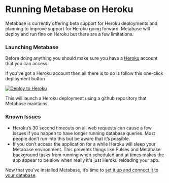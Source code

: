 # Running Metabase on Heroku

Metabase is currently offering beta support for Heroku deployments and planning to improve support for Heroku going forward.  Metabase will deploy and run fine on Heroku but there are a few limitations.


### Launching Metabase

Before doing anything you should make sure you have a [Heroku](http://www.heroku.com) account that you can access.

If you've got a Heroku account then all there is to do is follow this one-click deployment button

[![Deploy to Heroku](https://www.herokucdn.com/deploy/button.svg)](http://downloads.metabase.com/launch-heroku.html)

This will launch a Heroku deployment using a github repository that Metabase maintains.


### Known Issues

 * Heroku’s 30 second timeouts on all web requests can cause a few issues if you happen to have longer running database queries.  Most people don’t run into this but be aware that it’s possible.
 * If you don’t access the application for a while Heroku will sleep your Metabase environment.  This prevents things like Pulses and Metabase background tasks from running when scheduled and at times makes the app appear to be slow when really it's just Heroku reloading your app.

Now that you’ve installed Metabase, it’s time to [set it up and connect it to your database](../setting-up-metabase.md).
